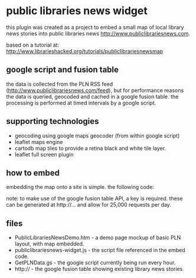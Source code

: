 # public libraries news widget

this plugin was created as a project to embed a small map of local library news stories into public libraries news http://www.publiclibrariesnews.com.

based on a tutorial at: http://www.librarieshacked.org/tutorials/publiclibrariesnewsmap

## google script and fusion table

the data is collected from the PLN RSS feed (http://www.publiclibrariesnews.com/feed), but for performance reasons the data is queried, geocoded and cached in a google fusion table.  the processing is performed at timed intervals by a google script.

## supporting technologies

* geocoding using google maps geocoder (from within google script)
* leaflet maps engine
* cartodb map tiles to provide a retina black and white tile layer.
* leaflet full screen plugin

## how to embed

embedding the map onto a site is simple.  the following code:

note: to make use of the google fusion table API, a key is required.  these can be generated at http://... and allow for 25,000 requests per day.

## files

* PublicLibrariesNewsDemo.htm - a demo page mockup of basic PLN layout, with map embedded.
* publiclibrariesnews-widget.js - the script file referenced in the embed code.
* GetPLNData.gs - the google script currently being run every hour.
* http:// - the google fusion table showing existing library news stories